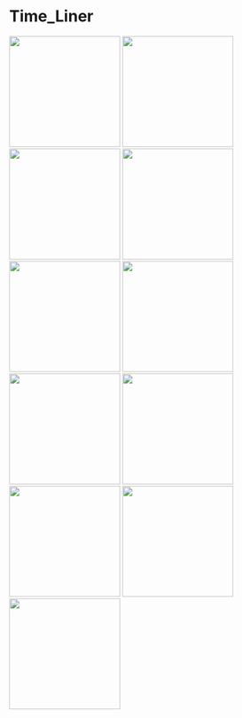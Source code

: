 # Time_Liner

<img src ="https://user-images.githubusercontent.com/83110274/210798110-3b04878a-a93a-43ef-8505-d734b6298692.jpeg" width="200" heigth="400">
<img src ="https://user-images.githubusercontent.com/83110274/210798131-28e2c9e0-3bab-4cd5-9ad4-3ac286170bde.jpeg" width="200" heigth="400">
<img src ="https://user-images.githubusercontent.com/83110274/210798188-3f9749ce-0f08-4366-a7c6-712e811de62b.jpeg" width="200" heigth="400">
<img src ="https://user-images.githubusercontent.com/83110274/210798207-a5830eb2-15c1-446a-a331-9dd3862b716e.jpeg" width="200" heigth="400">
<img src ="https://user-images.githubusercontent.com/83110274/210798231-a5991ba2-a6cf-42d3-9706-5a4cf068a812.jpeg" width="200" heigth="400">
<img src ="https://user-images.githubusercontent.com/83110274/210798430-24f35c41-89a7-4de2-ac1f-ffed30085713.jpeg" width="200" heigth="400">
<img src ="https://user-images.githubusercontent.com/83110274/210798453-f0af9dee-9071-4862-a806-6c098eab6d9d.jpeg" width="200" heigth="400">
<img src ="https://user-images.githubusercontent.com/83110274/210798466-3f1f5cde-e068-419e-939a-87ee0a412575.jpeg" width="200" heigth="400">
<img src ="https://user-images.githubusercontent.com/83110274/210798526-17cf20b1-4c47-4bca-a093-34736462878c.jpeg" width="200" heigth="400">
<img src ="https://user-images.githubusercontent.com/83110274/210798536-fc58e965-32ea-4541-8e11-900f4744bee2.jpeg" width="200" heigth="400">
<img src ="https://user-images.githubusercontent.com/83110274/210798618-f65d9291-b33a-489e-ac18-1d6b8b4ecc42.jpeg" width="200" heigth="400">

